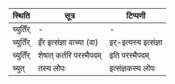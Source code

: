 | स्थिति | सूत्र | टिप्पणी |
| ----- | ------- | ------ |
| च्युतिँर् | - | - |
| च्युतिँर् | इँर इत्संज्ञा वाच्या (वा) | इर्-इत्यस्य इत्संज्ञा |
| च्युतिँर् | शेषात् कर्तरि परस्मैपदम् | इति परस्मैपदम् |
| च्युत् | तस्य लोपः | इत्संज्ञकस्य लोपः |
